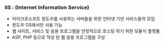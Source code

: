 ### IIS : (Internet Information Service)
- 마이크로소프트 윈도우를 사용하는 서버들을 위한 인터넷 기반 서비스들의 모임
- 윈도우 OS에서만 사용 가능
- 웹 사이트, 서비스 및 응용 프로그램을 안정적으로 호스팅 하기 위한 모듈식 플랫폼
- ASP, PHP 등으로 작성 된 웹 응용 프로그램을 구성
